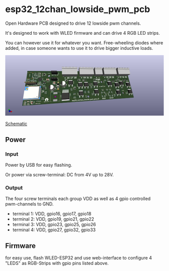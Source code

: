 # esp32_12chan_lowside_pwm_pcb

Open Hardware PCB designed to drive 12 lowside pwm channels.

It's designed to work with WLED firmware and can drive 4 RGB LED strips.

You can however use it for whatever you want.
Free-wheeling diodes where added, in case someone wants to use it to drive bigger inductive loads.

![img_front](renderings/pcb_esp32_wled_pwm_multichannel_front.jpg)

[Schematic](renderings/pcb_esp32_wled_pwm_multichannel.pdf)

## Power

### Input

Power by USB for easy flashing.

Or power via screw-terminal: DC from 4V up to 28V.

### Output

The four screw terminals each group VDD as well as 4 gpio controlled pwm-channels to GND.

- terminal 1: VDD, gpio16, gpio17, gpio18
- terminal 2: VDD, gpio19, gpio21, gpio22
- terminal 3: VDD, gpio23, gpio25, gpio26
- terminal 4: VDD, gpio27, gpio32, gpio33

## Firmware

for easy use, flash WLED-ESP32 and use web-interface to configure
4 "LEDS" as RGB-Strips with gpio pins listed above.
